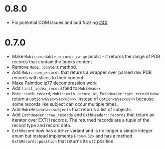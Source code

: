 # 0.8.0
- Fix potential OOM issues and add fuzzing [#40](https://github.com/vv9k/mobi-rs/pull/40)

# 0.7.0
- Make `Mobi::readable_records_range` public - it returns the range of PDB records that contain the books content
- Remove `Mobi::content` method.
- Add `Mobi::raw_records` that returns a wrapper over parsed raw PDB records with slices to their content.
- Make Palmdoc lz77 decompression work
- Add `first_index_record` field to `MobiHeader`
- `Mobi::exth_record`, `Mobi::exth_record_at`, `ExthHeader::get_record` now return a `Option<&Vec<Vec<u8>>>` instead of `Option<&Vec<u8>>` because some records like subject can occur multiple times. 
- Add `MobiMetadata::subjects` that returns a list of subjects.
- Add `ExthHeader::raw_records` and `ExthHeader::records` that return an iterator over EXTH records. The returned records are a tuple of the record type and record data.
- `ExthRecord` now has a `Other` variant and is no longer a simple integer enum but instead implements `From<u32>` and has a method `ExthRecord::position` that returns its `u32` position.
